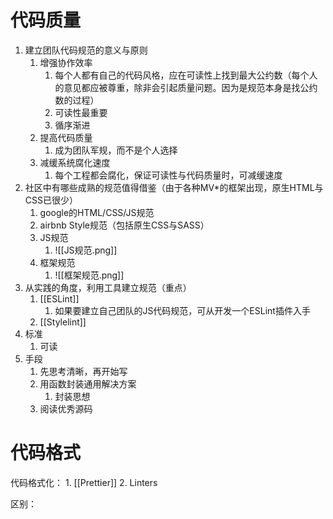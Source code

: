 # 代码质量
1. 建立团队代码规范的意义与原则
	1. 增强协作效率
		1. 每个人都有自己的代码风格，应在可读性上找到最大公约数（每个人的意见都应被尊重，除非会引起质量问题。因为是规范本身是找公约数的过程）
		2. 可读性最重要
		3. 循序渐进
	2. 提高代码质量
		1. 成为团队军规，而不是个人选择
	3. 减缓系统腐化速度
		1. 每个工程都会腐化，保证可读性与代码质量时，可减缓速度
2. 社区中有哪些成熟的规范值得借鉴（由于各种MV\*的框架出现，原生HTML与CSS已很少）
	1. google的HTML/CSS/JS规范
	2. airbnb Style规范（包括原生CSS与SASS）
	3. JS规范
		1. ![[JS规范.png]]
	4. 框架规范
		1. ![[框架规范.png]]
3. 从实践的角度，利用工具建立规范（重点）
	1. [[ESLint]]
		1. 如果要建立自己团队的JS代码规范，可从开发一个ESLint插件入手
	2. [[Stylelint]]
4. 标准
	1. 可读
5. 手段
	1. 先思考清晰，再开始写
	2. 用函数封装通用解决方案
		1. 封装思想
	3. 阅读优秀源码
# 代码格式
代码格式化：
	1. [[Prettier]]
	2. Linters

区别：